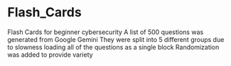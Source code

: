 # Flash_Cards
Flash Cards for beginner cybersecurity
A list of 500 questions was generated from Google Gemini
They were split into 5 different groups due to slowness loading all of the questions as a single block
Randomization was added to provide variety
